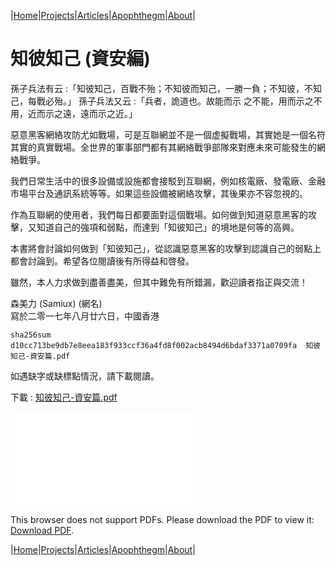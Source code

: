 |[Home](/README.md)|[Projects](/projects.md)|[Articles](/articles.md)|[Apophthegm](/apophthegm.md)|[About](/about.md)|

# **知彼知己 (資安編)**

孫子兵法有云 :「知彼知己，百戰不殆；不知彼而知己，一勝一負；不知彼，不知己，每戰必殆。」  孫子兵法又云 :「兵者，詭道也。故能而示
之不能，用而示之不用，近而示之遠，遠而示之近。」

惡意黑客網絡攻防尤如戰場，可是互聯網並不是一個虚擬戰場，其實她是一個名符其實的真實戰場。全世界的軍事部門都有其網絡戰爭部隊來對應未來可能發生的網絡戰爭。

我們日常生活中的很多設備或設施都會接駁到互聯網，例如核電廠、發電廠、金融市場平台及通訊系統等等。如果這些設備被網絡攻擊，其後果亦不容忽視的。

作為互聯網的使用者，我們每日都要面對這個戰場。如何做到知道惡意黑客的攻擊，又知道自己的強項和弱點，而達到「知彼知己」的境地是何等的高興。

本書將會討論如何做到「知彼知己」，從認識惡意黑客的攻擊到認識自己的弱點上都會討論到。希望各位閱讀後有所得益和啓發。

雖然，本人力求做到盡善盡美，但其中難免有所錯漏，歡迎讀者指正與交流！

森美力 (Samiux) (網名)  
寫於二零一七年八月廿六日，中國香港

```sha256sum d10cc713be9db7e8eea183f933ccf36a4fd8f002acb8494d6bdaf3371a0709fa  知彼知己-資安篇.pdf```

如遇缺字或缺標點情況，請下載閱讀。

下載 : [知彼知己-資安篇.pdf](/pdf/知彼知己-資安篇.pdf)

<object data="/pdf/知彼知己-資安篇.pdf" type="application/pdf" width="900px" height="700px">
    <embed src="/pdf/知彼知己-資安篇.pdf">
        <p>This browser does not support PDFs. Please download the PDF to view it: <a href="/pdf/知彼知己-資安篇.pdf">Download PDF</a>.</p>
</object>

|[Home](/README.md)|[Projects](/projects.md)|[Articles](/articles.md)|[Apophthegm](/apophthegm.md)|[About](/about.md)|
